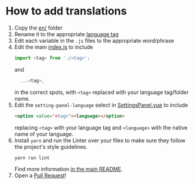 # How to add translations

1. Copy the [en/](https://github.com/qmk/qmk_configurator/tree/master/src/i18n/en) folder
2. Rename it to the appropriate [language tag](https://www.w3.org/International/articles/language-tags/)
3. Edit each variable in the `.js` files to the appropriate word/phrase
4. Edit the main [index.js](https://github.com/qmk/qmk_configurator/blob/master/src/i18n/index.js) to include
   ```js
   import <tag> from './<tag>';
   ```
   and
   ```js
     ...<tag>,
   ```
   in the correct spots, with `<tag>` replaced with your language tag/folder name.
5. Edit the `setting-panel-language` select in [SettingsPanel.vue](https://github.com/qmk/qmk_configurator/blob/master/src/components/SettingsPanel.vue) to include
    ```html
    <option value="<tag>"><language></option>
    ```
    replacing `<tag>` with your language tag and `<language>` with the native name of your language.
6. Install `yarn` and run the Linter over your files to make sure they follow the project's style guidelines.
   ```
   yarn run lint
   ```
   Find more information [in the main README](/README.md#development).
7. Open a [Pull Request](https://github.com/qmk/qmk_configurator/pulls)!
